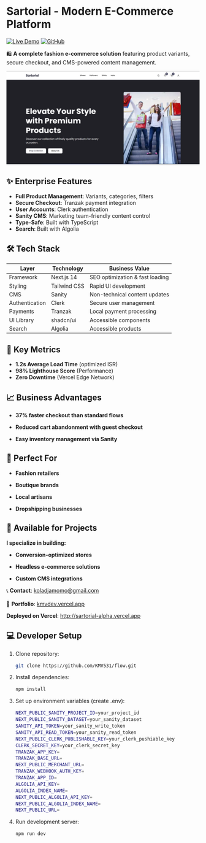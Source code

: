 # Sartorial - Modern E-Commerce Platform

[![Live Demo](https://img.shields.io/badge/Shop_Now-Vercel-%23000000?style=for-the-badge&logo=vercel)](https://sartorial-alpha.vercel.app)
[![GitHub](https://img.shields.io/badge/Source_Code-GitHub-black?style=for-the-badge&logo=github)](https://github.com/KMV531/sartorial)

🛍️ **A complete fashion e-commerce solution** featuring product variants, secure checkout, and CMS-powered content management.

![Sartorial Screenshot](./public/screenshot.png)

## ✨ Enterprise Features

- **Full Product Management**: Variants, categories, filters
- **Secure Checkout**: Tranzak payment integration
- **User Accounts**: Clerk authentication
- **Sanity CMS**: Marketing team-friendly content control
- **Type-Safe**: Built with TypeScript
-  **Search**: Built with Algolia

## 🛠️ Tech Stack

| Layer            | Technology       | Business Value                  |
|------------------|------------------|---------------------------------|
| Framework        | Next.js 14       | SEO optimization & fast loading |
| Styling          | Tailwind CSS     | Rapid UI development            |
| CMS              | Sanity           | Non-technical content updates   |
| Authentication   | Clerk            | Secure user management          |
| Payments         | Tranzak          | Local payment processing        |
| UI Library       | shadcn/ui        | Accessible components           |
| Search           | Algolia          | Accessible products             |

## 🚀 Key Metrics

- **1.2s Average Load Time** (optimized ISR)
- **98% Lighthouse Score** (Performance)
- **Zero Downtime** (Vercel Edge Network)

## 📈 Business Advantages
- **37% faster checkout than standard flows**

- **Reduced cart abandonment with guest checkout**

- **Easy inventory management via Sanity**

## 👔 Perfect For
- **Fashion retailers**

- **Boutique brands**

- **Local artisans**

- **Dropshipping businesses**

## 🤝 Available for Projects
**I specialize in building:**

- **Conversion-optimized stores**

- **Headless e-commerce solutions**

- **Custom CMS integrations**

📞 **Contact**: koladjamomo@gmail.com <br /> <br />
🔗 **Portfolio**: [kmvdev.vercel.app](http://kmvdev.vercel.app/)

**Deployed on Vercel**: http://sartorial-alpha.vercel.app

## 💻 Developer Setup

1. Clone repository:
   ```bash
   git clone https://github.com/KMV531/flow.git
   
2. Install dependencies:
   ```bash
   npm install
   
3. Set up environment variables (create .env):
   ```bash
   NEXT_PUBLIC_SANITY_PROJECT_ID=your_project_id
   NEXT_PUBLIC_SANITY_DATASET=your_sanity_dataset
   SANITY_API_TOKEN=your_sanity_write_token
   SANITY_API_READ_TOKEN=your_sanity_read_token
   NEXT_PUBLIC_CLERK_PUBLISHABLE_KEY=your_clerk_pushiable_key
   CLERK_SECRET_KEY=your_clerk_secret_key
   TRANZAK_APP_KEY=
   TRANZAK_BASE_URL=
   NEXT_PUBLIC_MERCHANT_URL=
   TRANZAK_WEBHOOK_AUTH_KEY=
   TRANZAK_APP_ID=
   ALGOLIA_API_KEY=
   ALGOLIA_INDEX_NAME=
   NEXT_PUBLIC_ALGOLIA_API_KEY=
   NEXT_PUBLIC_ALGOLIA_INDEX_NAME=
   NEXT_PUBLIC_URL=

4. Run development server:
   ```bash
   npm run dev
